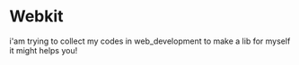 # Webkit
 i'am trying to collect my codes in web_development  to make a lib for myself 
 it might helps you! 
 
 
